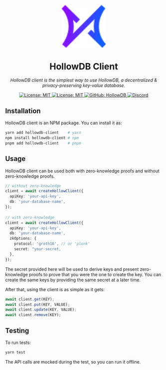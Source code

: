 <p align="center">
  <img src="./logo.svg" alt="logo" width="142">
</p>

<p align="center">
  <h1 align="center">
    HollowDB Client
  </h1>
  <p align="center">
    <i>HollowDB client is the simplest way to use HollowDB, a decentralized & privacy-preserving key-value database.</i>
  </p>
</p>

<p align="center">
    <a href="https://opensource.org/licenses/MIT" target="_blank">
        <img alt="License: MIT" src="https://img.shields.io/badge/license-MIT-yellow.svg">
    </a>
    <!-- <a href="https://www.npmjs.com/package/hollowdb" target="_blank">
        <img alt="NPM" src="https://img.shields.io/npm/v/hollowdb?logo=npm&color=CB3837">
    </a> -->
    <a href="https://docs.hollowdb.xyz" target="_blank">
        <img alt="License: MIT" src="https://img.shields.io/badge/docs-hollowdb-3884FF.svg?logo=gitbook">
    </a>
    <!-- <a href="./.github/workflows/test.yml" target="_blank">
        <img alt="Workflow: Tests" src="https://github.com/firstbatchxyz/hollowdb/actions/workflows/test.yml/badge.svg?branch=master">
    </a>
    <a href="./.github/workflows/build.yml" target="_blank">
        <img alt="Workflow: Styles" src="https://github.com/firstbatchxyz/hollowdb/actions/workflows/build.yml/badge.svg?branch=master">
    </a> -->
    <a href="https://github.com/firstbatchxyz/hollowdb" target="_blank">
        <img alt="GitHub: HollowDB" src="https://img.shields.io/badge/github-hollowdb-5C3EFE?logo=github">
    </a>
    <a href="https://discord.gg/2wuU9ym6fq" target="_blank">
        <img alt="Discord" src="https://dcbadge.vercel.app/api/server/2wuU9ym6fq?style=flat">
    </a>
</p>

## Installation

HollowDB client is an NPM package. You can install it as:

```sh
yarn add hollowdb-client    # yarn
npm install hollowdb-client # npm
pnpm add hollowdb-client    # pnpm
```

## Usage

HollowDB client can be used both with zero-knowledge proofs and without zero-knowledge proofs.

```ts
// without zero-knowledge
client = await createHollowClient({
  apiKey: 'your-api-key',
  db: 'your-database-name',
});

// with zero-knowledge
client = await createHollowClient({
  apiKey: 'your-api-key',
  db: 'your-database-name',
  zkOptions: {
    protocol: 'groth16', // or 'plonk'
    secret: "your-secret,
  },
});
```

The secret provided here will be used to derive keys and present zero-knowledge proofs to prove that you were the one to create the key. You can create the same keys by providing the same secret at a later time.

After that, using the client is as simple as it gets:

```ts
await client.get(KEY);
await client.put(KEY, VALUE);
await client.update(KEY, VALUE);
await client.remove(KEY);
```

## Testing

To run tests:

```sh
yarn test
```

The API calls are mocked during the test, so you can run it offline.
